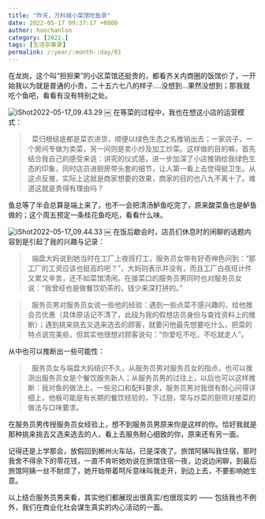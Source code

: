 ```yaml
---
title: "昨天，万科城小菜馆吃鱼录"
date: 2022-05-17 09:37:17 +0800
author: hoochanlon
category: [2022.]
tags: [生活杂事录]
permalink: /:year/:month-:day/01
---
```


在龙岗，这个叫“担担果”的小区菜馆还挺贵的，都看齐关内商圈的饭馆价了，一开始我以为就是普通的小贵，二十五六七八的样子….没想到…果然没想到；那我就吃个鱼吧，看看有没有特别之处。 <!-- more -->

![iShot2022-05-17_09.43.29](https://s1.xoimg.com/i/2022/05/17/fndb5n.png)
￼
在等菜的过程中，我也在想这小店的运营模式：
>&nbsp;&nbsp;菜归根结底都是菜农进货，顺便以绿色生态之名推销出去；一家店子，一个房间专做为卖菜，另一间则是卖小炒及加工炒菜。这样做的目的嘛，首先结合我自己的感受来说：讲究的仪式感，进一步加深了小店推销给我绿色生态的印象，同时店员进厨房带头套的细节，让人第一看上去觉得挺卫生。从这点反推，实际上这就是商家想要的效果，商家的目的也八九不离十了。难道这就是贵得有理由吗？

鱼总等了半会总算是端上来了，也不一会把清汤鲈鱼吃完了，原来酸菜鱼也是鲈鱼做的；这个周五预定一条桂花鱼吃吃，看看什么味。

![iShot2022-05-17_09.44.33](https://s1.xoimg.com/i/2022/05/17/fnfpl3.png)
￼
在饭后歇会时，店员们休息时的闲聊的话题内容到是引起了我的兴趣与记录：
>&nbsp;&nbsp;端盘大妈说到她当时在工厂上夜班打工，服务员女带有好奇神色问到：“那工厂的工资应该也挺高的吧？”，大妈则表示并没有，而且工厂白夜班计件又累又辛苦，还不如菜馆清闲。在接菜口的服务员男同时也对服务员女说：“我曾经也是做餐饮奶茶的，钱少来深打拼的。”

>&nbsp;&nbsp;服务员男对服务员女说一些他的经验：遇到一些点菜不感兴趣的，给他推会员优惠（具体原话记不清了，此段为我的假想店员身份与查找资料上的推断）；遇到挑来挑去又选来选去的顾客，就要问他最先想要吃什么，把菜的特点说完美些，但其实他很想对顾客说句：“你爱吃不吃，不吃就走人”。

从中也可以推断出一些可能性：

>&nbsp;&nbsp;服务员女与端盘大妈结识不久，从服务员男对服务员女的指点，也可以推测出服务员女是个餐饮服务新人；从服务员男的过往上，以后也可以这样推断：我对鱼的做法上，一些忌口和配料要求，服务员男对我很有耐心问得详细上，他极可能是有长期的餐饮经验的，下过厨，常与炒菜的厨师对接菜的做法与口味要求。

在服务员男传授服务员女经验上，想不到服务员男原来你是这样的你。恰好我就是那种挑来挑去又选来选去的人，看上去服务耐心细致的你，原来还有另一面。

记得还是上学那会，放假回到郴州火车站，已是深夜了。旅馆阿姨叫我住宿，那时我舍不得余下的零花钱，一直不肯听她劝说在旅馆住宿一夜，边说边闲聊，到最后旅馆阿姨一丝不耐烦了，她开始带着呵斥意味叫我走开，到边上去，不要影响她生意。

以上结合服务员男来看，其实他们都展现出很真实/也很现实的 —— 包括我也不例外，我们在商业化社会谋生真实的内心活动的一面。

